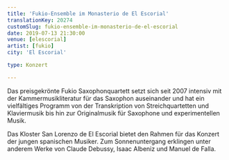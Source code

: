 ```yaml
---
title: 'Fukio-Ensemble im Monasterio de El Escorial'
translationKey: 20274
customSlug: fukio-ensemble-im-monasterio-de-el-escorial
date: 2019-07-13 21:30:00
venue: [elescorial]
artist: [fukio]
city: 'El Escorial'

type: Konzert

---
```

Das preisgekrönte Fukio Saxophonquartett setzt sich seit 2007 intensiv mit der Kammermusikliteratur für das Saxophon auseinander und hat ein vielfältiges Programm von der Transkription von Streichquartetten und Klaviermusik bis hin zur Originalmusik für Saxophone und experimentellen Musik.

Das Kloster San Lorenzo de El Escorial bietet den Rahmen für das Konzert der jungen spanischen Musiker. Zum Sonnenuntergang erklingen unter anderem Werke von Claude Debussy, Isaac Albeniz und Manuel de Falla.
